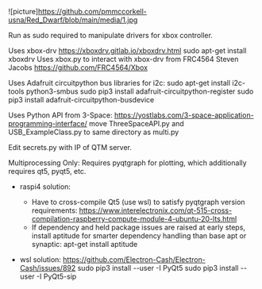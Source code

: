 ![picture]https://github.com/pmmccorkell-usna/Red_Dwarf/blob/main/media/1.jpg

Run as sudo required to manipulate drivers for xbox controller.

Uses xbox-drv https://xboxdrv.gitlab.io/xboxdrv.html
sudo apt-get install xboxdrv
Uses xbox.py to interact with xbox-drv from FRC4564 Steven Jacobs https://github.com/FRC4564/Xbox

Uses Adafruit circuitpython bus libraries for i2c:
sudo apt-get install i2c-tools python3-smbus
sudo pip3 install adafruit-circuitpython-register
sudo pip3 install adafruit-circuitpython-busdevice

Uses Python API from 3-Space:
https://yostlabs.com/3-space-application-programming-interface/
move ThreeSpaceAPI.py and USB_ExampleClass.py to same directory as multi.py

Edit secrets.py with IP of QTM server.

Multiprocessing Only:
Requires pyqtgraph for plotting, which additionally requires qt5, pyqt5, etc.
  - raspi4 solution:
    - Have to cross-compile Qt5 (use wsl) to satisfy pyqtgraph version requirements:
      https://www.interelectronix.com/qt-515-cross-compilation-raspberry-compute-module-4-ubuntu-20-lts.html
    - If dependency and held package issues are raised at early steps, install aptitude  for smarter dependency handling than base apt or synaptic:
      apt-get install aptitude

  - wsl solution:
    https://github.com/Electron-Cash/Electron-Cash/issues/892
    sudo pip3 install --user -I PyQt5
    sudo pip3 install --user -I PyQt5-sip

